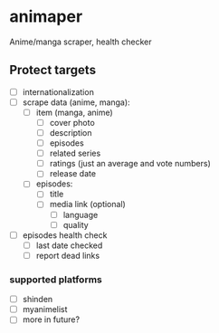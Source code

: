# animaper
Anime/manga scraper, health checker

## Protect targets
- [ ] internationalization
- [ ] scrape data (anime, manga):
  - [ ] item (manga, anime)
    - [ ] cover photo
    - [ ] description
    - [ ] episodes
    - [ ] related series
    - [ ] ratings (just an average and vote numbers)
    - [ ] release date
  - [ ] episodes:
    - [ ] title
    - [ ] media link (optional)
      - [ ] language
      - [ ] quality
- [ ] episodes health check
  - [ ] last date checked
  - [ ] report dead links

### supported platforms
- [ ] shinden
- [ ] myanimelist
- [ ] more in future?
